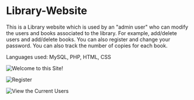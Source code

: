 # Library-Website


This is a Library website which is used by an "admin user" who can modify the users and books associated to the library. For example, add/delete users and add/delete books. You can also register and change your password. You can also track the number of copies for each book.

Languages used: MySQL, PHP, HTML, CSS


![Welcome to this Site!](https://user-images.githubusercontent.com/104586736/205414554-a7214556-717b-4e7f-aefc-d43b462c5a52.png)

![Register](https://user-images.githubusercontent.com/104586736/205414558-7cb2ea25-7519-4dce-83d3-911ffe3da451.png)

![View the Current Users](https://user-images.githubusercontent.com/104586736/205414562-bcaefebf-1a8a-4849-adc2-8338c4e4e1e9.png)
